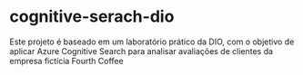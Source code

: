 # cognitive-serach-dio
Este projeto é baseado em um laboratório prático da DIO, com o objetivo de aplicar Azure Cognitive Search para analisar avaliações de clientes da empresa fictícia Fourth Coffee
